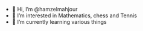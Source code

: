 - 👋 Hi, I’m @hamzelmahjour
- 👀 I’m interested in Mathematics, chess and Tennis
- 🌱 I’m currently learning various things



<!---
hamzaelmahjour/hamzaelmahjour is a ✨ special ✨ repository because its `README.md` (this file) appears on your GitHub profile.
You can click the Preview link to take a look at your changes.
--->
